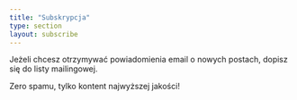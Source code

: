 ```yaml
---
title: "Subskrypcja"
type: section
layout: subscribe
---
```

Jeżeli chcesz otrzymywać powiadomienia email o nowych postach, dopisz się do listy mailingowej.

Zero spamu, tylko kontent najwyższej jakości! 
